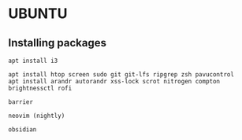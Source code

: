 # UBUNTU

## Installing packages

    apt install i3

    apt install htop screen sudo git git-lfs ripgrep zsh pavucontrol
    apt install arandr autorandr xss-lock scrot nitrogen compton brightnessctl rofi
    
    barrier
    
    neovim (nightly)
    
    obsidian
